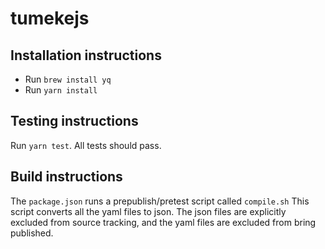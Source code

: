 # tumekejs

## Installation instructions

- Run `brew install yq`
- Run `yarn install`

## Testing instructions

Run `yarn test`. All tests should pass. 

## Build instructions

The `package.json` runs a prepublish/pretest script called `compile.sh`
This script converts all the yaml files to json. The json files are explicitly
excluded from source tracking, and the yaml files are excluded from bring published.
